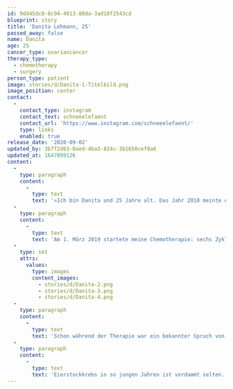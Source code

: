 ```yaml
---
id: 9d445dc8-8c94-4913-80da-3ad10f2543cd
blueprint: story
title: 'Danita Lehmann, 25'
passed_away: false
name: Danita
age: 25
cancer_type: ovariancancer
therapy_type:
  - chemotherapy
  - surgery
person_type: patient
image: stories/d/Danita-1-Titelbild.png
image_position: center
contact:
  -
    contact_type: instagram
    contact_text: schneeelefaent
    contact_url: 'https://www.instagram.com/schneeelefaent/'
    type: links
    enabled: true
release_date: '2020-09-02'
updated_by: 3b7f2d63-0aed-4ba3-824c-3b1650cef8a6
updated_at: 1647899126
content:
  -
    type: paragraph
    content:
      -
        type: text
        text: '»Ich bin Danita und 25 Jahre alt. Das Jahr 2018 meinte es nicht wirklich gut mit mir. Erst bekam mein Vater die Diagnose MS und ist seither auf einer Körperhälfte gelähmt und dann wurde ich im November mit einer akuten Blutarmut (Hb4,8) in die Notaufnahme gebracht. Zuerst wurde ich nach drei Tagen mit der Diagnose ›Sie haben zu viel Ibuprofen genommen‹ wieder nach Hause entlassen. Als mein Hausarzt mich aber zwei Wochen später erneut in die Notaufnahme schickte, kam am Ende die Diagnose ›Eierstockkrebs im Stadium Figo 3c (fortgeschritten)‹ heraus. Ich war 23 Jahre alt und hatte Krebs überall im Bauch. Ich durfte nichts mehr essen und wurde wenige Wochen später in einer 13-stündigen Operation von sämtlichen Organen sowie dem Tumor befreit. Der Krebs hatte gestreut: auf den Darm, Magen, Galle, Bauchwand, Lymphknoten, Gebärmutter usw… Ich kann keine Kinder mehr bekommen und vom normalen Essen bin ich weit entfernt.'
  -
    type: paragraph
    content:
      -
        type: text
        text: 'Am 1. März 2019 startete meine Chemotherapie: sechs Zyklen mit drei verschiedenen Chemos. Es war eine verdammt schwere Zeit, ich wurde noch fünf weitere Male operiert und wochenlange Krankenhausaufenthalte waren für mich Normalität. Jetzt erst vor Kurzem, am 17. Juli 2020, habe ich die letzte Avastin-Gabe bekommen. Die Therapie hatte mich nach den sechs Zyklen noch insgesamt ein Jahr begleitet. Nebenwirkung nach Nebenwirkung hatte mich getroffen. Aber das was zählt ist: Ich bin aktuell krebsfrei 😇.'
  -
    type: set
    attrs:
      values:
        type: images
        content_images:
          - stories/d/Danita-2.png
          - stories/d/Danita-3.png
          - stories/d/Danita-4.png
  -
    type: paragraph
    content:
      -
        type: text
        text: 'Schon während der Therapie war ein bekannter Spruch von mir: "Let''s Rock! Es geht immer noch schlimmer!" Genau das habe ich mir immer gedacht. Es gibt immer irgendwo auf der Welt einen Menschen, dem es noch schlechter geht als mir gerade!'
  -
    type: paragraph
    content:
      -
        type: text
        text: 'Eierstockkrebs in so jungen Jahren ist verdammt selten. Ich habe nach Gleichgesinnten gesucht und in der ganzen Zeit gerade einmal zwei Leute über das Internet kennengelernt, die das selbe durchlebt haben und dabei auch so jung waren. Genau deshalb möchte ich, dass meine Geschichte ein Gesicht bekommt. Ich bin da, mich gibt es wirklich und wenn du dich alleine fühlst und deine Ängste Überhand nehmen, hoffe ich, dass du diesen Text findest und er dir zeigt: Auch junge Menschen können Krebs bekommen und wieder KREBSFREI werden! In diesem Sinne: Let''s Rock! Denn es geht immer noch schlimmer💪❤😇.«'
---
```

